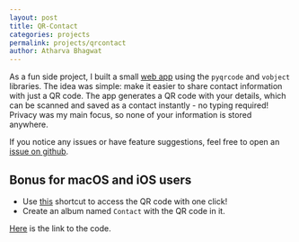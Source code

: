 ```yaml
---
layout: post
title: QR-Contact
categories: projects
permalink: projects/qrcontact
author: Atharva Bhagwat
---
```


As a fun side project, I built a small [web app](http://atharvabhagwat.pythonanywhere.com/) using the `pyqrcode` and `vobject` libraries. The idea was simple: make it easier to share contact information with just a QR code.
The app generates a QR code with your details, which can be scanned and saved as a contact instantly - no typing required! Privacy was my main focus, so none of your information is stored anywhere.

If you notice any issues or have feature suggestions, feel free to open an [issue on github](https://github.com/atharva-bhagwat/qrcontact/issues).

## Bonus for macOS and iOS users

- Use [this](https://www.icloud.com/shortcuts/9f8e2d64c5804d8abbee808aae8c2853) shortcut to access the QR code with one click!
- Create an album named `Contact` with the QR code in it.

[Here](https://github.com/atharva-bhagwat/qrcontact) is the link to the code.
